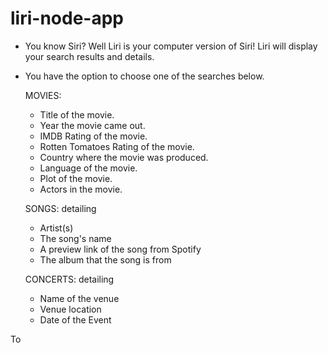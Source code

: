 # liri-node-app
* You know Siri? Well Liri is your computer version of Siri! Liri will display your search results and       details. 
* You have the option to choose one of the searches below.

  MOVIES:    
   * Title of the movie.
   * Year the movie came out.
   * IMDB Rating of the movie.
   * Rotten Tomatoes Rating of the movie.
   * Country where the movie was produced.
   * Language of the movie.
   * Plot of the movie.
   * Actors in the movie.

  SONGS: detailing 
    * Artist(s)
    * The song's name
    * A preview link of the song from Spotify 
    * The album that the song is from

  CONCERTS: detailing 
    * Name of the venue
    * Venue location
    * Date of the Event

To 